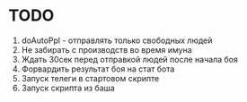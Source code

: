 # TODO #
1. doAutoPpl - отправлять только свободных людей
2. Не забирать с производств во время имуна
3. Ждать 30сек перед отправкой людей после начала боя
4. Форвардить результат боя на стат бота
5. Запуск телеги в стартовом скрипте
6. Запуск скрипта из баша